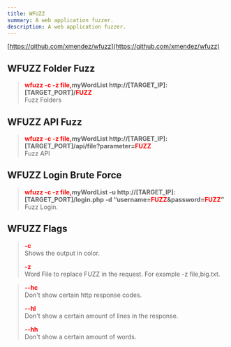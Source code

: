 ```yaml
---
title: WFUZZ
summary: A web application fuzzer.
description: A web application fuzzer.
---
```


[https://github.com/xmendez/wfuzz](https://github.com/xmendez/wfuzz)

## WFUZZ Folder Fuzz


 > 
 > **<font color=red>wfuzz -c -z file,</font>myWordList http://\[TARGET_IP\]:\[TARGET_PORT\]/<font color=red>FUZZ</font></br>**
 > Fuzz Folders

## WFUZZ API Fuzz


 > 
 > **<font color=red>wfuzz -c -z file,</font>myWordList http://\[TARGET_IP\]:\[TARGET_PORT\]/api/file?parameter=<font color=red>FUZZ</font></br>**
 > Fuzz API

## WFUZZ Login Brute Force


 > 
 > **<font color=red>wfuzz -c -z file,</font>myWordList -u http://\[TARGET_IP\]:\[TARGET_PORT\]/login.php -d “username=<font color=red>FUZZ</font>&password=<font color=red>FUZZ</font>”</br>**
 > Fuzz Login.

## WFUZZ Flags


 > 
 > **<font color=red>-c</font></br>**
 > Shows the output in color.
 > 
 > **<font color=red>-z</font></br>**
 > Word File to replace FUZZ in the request. For example -z file,big.txt.

 > 
 > **<font color=red>--hc</font></br>**
 > Don't show certain http response codes.
 > 
 > **<font color=red>--hl</font></br>**
 > Don't show a certain amount of lines in the response.
 > 
 > **<font color=red>--hh</font></br>**
 > Don't show a certain amount of words.
